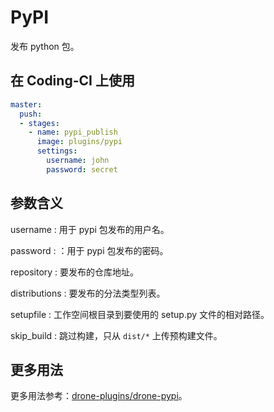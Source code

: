 # PyPI

发布 python 包。

## 在 Coding-CI 上使用

```yml
master:
  push:
  - stages:
    - name: pypi_publish
      image: plugins/pypi
      settings:
        username: john
        password: secret
```

## 参数含义

username
: 用于 pypi 包发布的用户名。

password
: ：用于 pypi 包发布的密码。

repository
: 要发布的仓库地址。

distributions
: 要发布的分法类型列表。

setupfile
: 工作空间根目录到要使用的 setup.py 文件的相对路径。

skip_build
: 跳过构建，只从 `dist/*` 上传预构建文件。

## 更多用法

更多用法参考：[drone-plugins/drone-pypi](https://github.com/drone-plugins/drone-pypi)。
